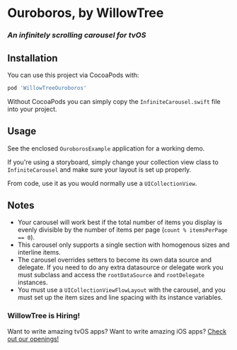 # Ouroboros, by WillowTree

### *An infinitely scrolling carousel for tvOS*

## Installation

You can use this project via CocoaPods with:
```ruby
pod 'WillowTreeOuroboros'
```

Without CocoaPods you can simply copy the `InfiniteCarousel.swift` file into
your project.

## Usage

See the enclosed `OuroborosExample` application for a working demo.

If you're using a storyboard, simply change your collection view class to
`InfiniteCarousel` and make sure your layout is set up properly.

From code, use it as you would normally use a `UICollectionView`.

## Notes

* Your carousel will work best if the total number of items you display is evenly
  divisible by the number of items per page (`count % itemsPerPage == 0`).
* This carousel only supports a single section with homogenous sizes and
  interline items.
* The carousel overrides setters to become its own data source and delegate.
  If you need to do any extra datasource or delegate work you must subclass
  and access the `rootDataSource` and `rootDelegate` instances.
* You must use a `UICollectionViewFlowLayout` with the carousel, and you must
  set up the item sizes and line spacing with its instance variables.

### WillowTree is Hiring!

Want to write amazing tvOS apps? Want to write amazing iOS apps?
[Check out our openings!](http://willowtreeapps.com/careers/)
